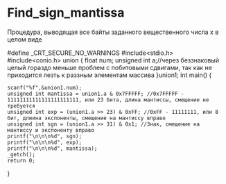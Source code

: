# Find_sign_mantissa
Процедура, выводящая все байты заданного вещественного числа х в целом виде

#define _CRT_SECURE_NO_WARNINGS
#include<stdio.h>
#include<conio.h>
union
{
	float num;
	unsigned int a;//через беззнаковый целый гораздо меньше проблем с побитовыми сдвигами, так как не приходится лезть к раззным элементам массива
}union1;
int main()
{
	
	scanf("%f",&union1.num);
	unsigned int mantissa = union1.a & 0x7FFFFF; //0x7FFFFF - 11111111111111111111111, или 23 бита, длина мантиссы, смещение не требуется
	unsigned int exp = (union1.a >> 23) & 0xFF; //0xFF - 11111111, или 8 бит, длиина экспоненты, смещение на мантиссу вправо 
	unsigned int sgn = (union1.a >> 31) & 0x1; //Знак, смещение на мантиссу и экспоненту вправо
	printf("\n\n\n%d", sgn);
	printf("\n\n\n%d", exp);
	printf("\n\n\n%d", mantissa);
	_getch();
	return 0;
}
